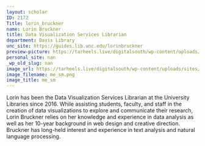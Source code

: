 ```yaml
---
layout: scholar
ID: 2172
Title: lorin_bruckner
name: Lorin Bruckner
title: Data Visualization Services Librarian
department: Davis Library
unc_site: https://guides.lib.unc.edu/lorinbruckner
preview-picture: https://tarheels.live/digitalsouth/wp-content/uploads/sites/2464/2022/02/me_sm.png
personal_site: nan
_wp_old_slug: nan
image_url: https://tarheels.live/digitalsouth/wp-content/uploads/sites/2464/2022/02/me_sm.png
image_filename: me_sm.png
image_title: me_sm
---
```

Lorin has been the Data Visualization Services Librarian at the University Libraries since 2016. While assisting students, faculty, and staff in the creation of data visualizations to explore and communicate their research, Lorin Bruckner relies on her knowledge and experience in data analysis as well as her 10-year background in web design and creative direction. Bruckner has long-held interest and experience in text analysis and natural language processing. 